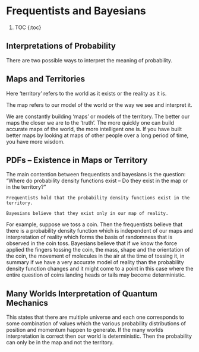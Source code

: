 # Frequentists and Bayesians

1. TOC
{:toc}

## Interpretations of Probability

There are two possible ways to interpret the meaning of probability.

## Maps and Territories

Here ‘territory’ refers to the world as it exists or the reality as it is.

The map refers to our model of the world or the way we see and interpret it.

We are constantly building ‘maps’ or models of the territory. The better our maps the closer we are to the ‘truth’. The more quickly one can build accurate maps of the world, the more intelligent one is. If you have built better maps by looking at maps of other people over a long period of time, you have more wisdom.


## PDFs – Existence in Maps or Territory

The main contention between frequentists and bayesians is the question: “Where do probability density functions exist – Do they exist in the map or in the territory?”

    Frequentists hold that the probability density functions exist in the territory. 

    Bayesians believe that they exist only in our map of reality. 

For example, suppose we toss a coin. Then the frequentists believe that there is a probability density function which is independent of our maps and interpretation of reality which forms the basis of randomness that is observed in the coin toss. Bayesians believe that if we know the force applied the fingers tossing the coin, the mass, shape and the orientation of the coin, the movement of molecules in the air at the time of tossing it, in summary if we have a very accurate model of reality than the probability density function changes and it might come to a point in this case where the entire question of coins landing heads or tails may become deterministic.

## Many Worlds Interpretation of Quantum Mechanics

This states that there are multiple universe and each one corresponds to some combination of values which the various probability distributions of position and momentum happen to generate. If the many worlds interpretation is correct then our world is deterministic. Then the probability can only be in the map and not the territory.
